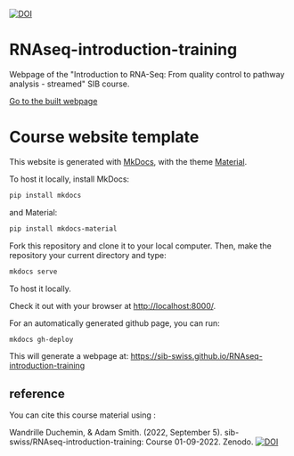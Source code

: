 [![DOI](https://zenodo.org/badge/DOI/10.5281/zenodo.7049702.svg)](https://doi.org/10.5281/zenodo.7049702)

# RNAseq-introduction-training

Webpage of the "Introduction to RNA-Seq: From quality control to pathway analysis - streamed" SIB course.

[Go to the built webpage](https://sib-swiss.github.io/RNAseq-introduction-training/)



# Course website template

This website is generated with [MkDocs](https://www.mkdocs.org/), with the theme [Material](https://squidfunk.github.io/mkdocs-material/).

To host it locally, install MkDocs:
```bash
pip install mkdocs
```

and Material:
```bash
pip install mkdocs-material
```

Fork this repository and clone it to your local computer. Then, make the repository your current directory and type:

```bash
mkdocs serve
```

To host it locally.

Check it out with your browser at [http://localhost:8000/](http://localhost:8000/).

For an automatically generated github page, you can run:

```sh
mkdocs gh-deploy
```

This will generate a webpage at:
https://sib-swiss.github.io/RNAseq-introduction-training


## reference

You can cite this course material using  :

Wandrille Duchemin, & Adam Smith. (2022, September 5). sib-swiss/RNAseq-introduction-training: Course 01-09-2022. Zenodo. [![DOI](https://zenodo.org/badge/DOI/10.5281/zenodo.7049702.svg)](https://doi.org/10.5281/zenodo.7049702)

